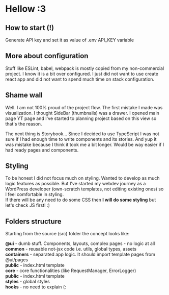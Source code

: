 # Hellow :3

## How to start (!)
Generate API key and set it as value of .env API_KEY variable

## More about configuration 
Stuff like ESLint, babel, webpack is mostly copied from my non-commercial project.
I know it is a bit over configured. I just did not want to use create react app and did not
want to spend much time on stack configuration.

## Shame wall
Well. I am not 100% proud of the project flow. The first mistake I made was visualization.
I thought SideBar (thumbnails) was a drawer. I opened main page YT page and I've started to planning project
based on this view so that's the reason.

The next thing is Storybook... Since I decided to use TypeScript I was not sure if I had
enough time to write components and its stories. And yup it was mistake because I think it took
me a bit longer. Would be way easier if I had ready pages and components.

## Styling
To be honest I did not focus much on styling. 
Wanted to develop as much logic features as possible. But I've started my webdev journey as a WordPress
developer (own-scratch templates, not editing existing ones) so I feel comfortable in styling. <br/>
If there will be any need to do some CSS then **I will do some styling** but let's check JS first! :)

## Folders structure
Starting from the source (src) folder the concept looks like: <br>

**@ui** - dumb stuff. Components, layouts, complex pages - no logic at all<br>
**common** - reusable not-jsx code i.e. utils, global types, assets<br>
**containers** - separated app logic. It should import template pages from @ui/pages<br>
**public** - index.html template<br>
**core** - core functionalities (like RequestManager, ErrorLogger)<br>
**public** - index.html template<br>
**styles** - global styles<br>
**hooks** - no need to explain (:
